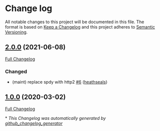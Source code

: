 # Change log

All notable changes to this project will be documented in this file. The format is based on [Keep a Changelog](http://keepachangelog.com/en/1.0.0/) and this project adheres to [Semantic Versioning](http://semver.org).

## [2.0.0](https://github.com/ploperations/ploperations-webhook_proxy/tree/2.0.0) (2021-06-08)

[Full Changelog](https://github.com/ploperations/ploperations-webhook_proxy/compare/1.0.0...2.0.0)

### Changed

- \(maint\) replace spdy with http2 [\#6](https://github.com/ploperations/ploperations-webhook_proxy/pull/6) ([heathseals](https://github.com/heathseals))

## [1.0.0](https://github.com/ploperations/ploperations-webhook_proxy/tree/1.0.0) (2020-03-02)

[Full Changelog](https://github.com/ploperations/ploperations-webhook_proxy/compare/be4d9abe176d233a594f6ea5193fb9d3743ba925...1.0.0)



\* *This Changelog was automatically generated by [github_changelog_generator](https://github.com/github-changelog-generator/github-changelog-generator)*
